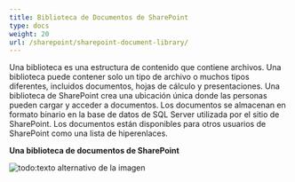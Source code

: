 ```yaml
---
title: Biblioteca de Documentos de SharePoint
type: docs
weight: 20
url: /sharepoint/sharepoint-document-library/
---
```


Una biblioteca es una estructura de contenido que contiene archivos. Una biblioteca puede contener solo un tipo de archivo o muchos tipos diferentes, incluidos documentos, hojas de cálculo y presentaciones. Una biblioteca de SharePoint crea una ubicación única donde las personas pueden cargar y acceder a documentos. Los documentos se almacenan en formato binario en la base de datos de SQL Server utilizada por el sitio de SharePoint. Los documentos están disponibles para otros usuarios de SharePoint como una lista de hiperenlaces.

**Una biblioteca de documentos de SharePoint**

![todo:texto alternativo de la imagen](sharepoint-document-library_1.png)